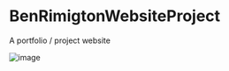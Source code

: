 # BenRimigtonWebsiteProject
A portfolio / project website

![image](https://user-images.githubusercontent.com/53657588/103589501-6bea6c00-4ee3-11eb-88fd-b573384fe730.png)
